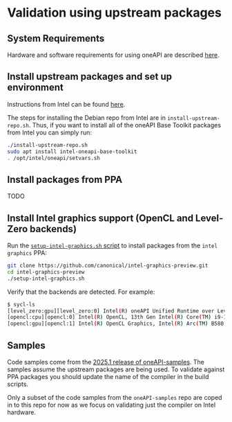 # Validation using upstream packages

## System Requirements

Hardware and software requirements for using oneAPI are described [here](https://www.intel.com/content/www/us/en/developer/articles/system-requirements/oneapi-base-toolkit/2025.html).


## Install upstream packages and set up environment

Instructions from Intel can be found [here](https://www.intel.com/content/www/us/en/developer/tools/oneapi/base-toolkit-download.html?packages=oneapi-toolkit&oneapi-toolkit-os=linux&oneapi-lin=apt).

The steps for installing the Debian repo from Intel are in `install-upstream-repo.sh`. Thus, if you want to install all of the oneAPI Base Toolkit packages from Intel you can simply run:

```bash
./install-upstream-repo.sh
sudo apt install intel-oneapi-base-toolkit
. /opt/intel/oneapi/setvars.sh
```

## Install packages from PPA

TODO

## Install Intel graphics support (OpenCL and Level-Zero backends)

Run the [`setup-intel-graphics.sh` script](https://github.com/canonical/intel-graphics-preview/blob/main/setup-intel-graphics.sh) to install packages from the `intel graphics` PPA:

```bash
git clone https://github.com/canonical/intel-graphics-preview.git
cd intel-graphics-preview
./setup-intel-graphics.sh
```

Verify that the backends are detected. For example:

```bash
$ sycl-ls
[level_zero:gpu][level_zero:0] Intel(R) oneAPI Unified Runtime over Level-Zero, Intel(R) Arc(TM) B580 Graphics 20.1.0 [1.6.33578+11]
[opencl:cpu][opencl:0] Intel(R) OpenCL, 13th Gen Intel(R) Core(TM) i9-13900K OpenCL 3.0 (Build 0) [2025.19.4.0.18_160000.xmain-hotfix]
[opencl:gpu][opencl:1] Intel(R) OpenCL Graphics, Intel(R) Arc(TM) B580 Graphics OpenCL 3.0 NEO  [25.18.33578]
```

## Samples

Code samples come from the [2025.1 release of oneAPI-samples](https://github.com/oneapi-src/oneAPI-samples/tree/2025.1.0). The samples assume the upstream packages are being used. To validate against PPA packages you should update the name of the compiler in the build scripts.

Only a subset of the code samples from the `oneAPI-samples` repo are coped in to this repo for now as we focus on validating just the compiler on Intel hardware.